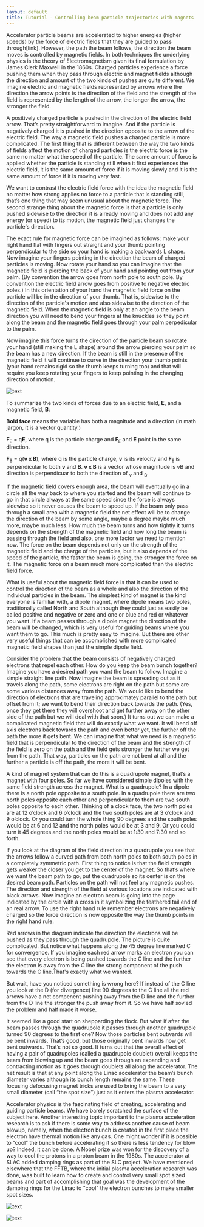 ```yaml
---
layout: default
title: Tutorial - Controlling beam particle trajectories with magnets
---
```



Accelerator particle beams are accelerated to higher energies (higher speeds) by the force of electric fields that they are guided to pass through[link]. However, the path the beam follows, the direction the beam moves is controlled by magnetic fields. In both techniques the underlying physics is the theory of Electromagnetism given its final formulation by James Clerk Maxwell in the 1860s. Charged particles experience a force pushing them when they pass through electric and magnet fields although the direction and amount of the two kinds of pushes are quite different. We imagine electric and magnetic fields represented by arrows where the direction the arrow points is the direction of the field and the strength of the field is represented by the length of the arrow, the longer the arrow, the stronger the field. 

A positively charged particle is pushed in the direction of the electric field arrow. That’s pretty straightforward to imagine. And if the particle is negatively charged it is pushed in the direction opposite to the arrow of the electric field. The way a magnetic field pushes a charged particle is more complicated. The first thing that is different between the way the two kinds of fields affect the motion of charged particles is the electric force is the same no matter what the speed of the particle. The same amount of force is applied whether the particle is standing still when it first experiences the electric field, it is the same amount of force if it is moving slowly and it is the same amount of force if it is moving very fast. 

We want to contrast the electric field force with the idea the magnetic field no matter how strong applies no force to a particle that is standing still, that’s one thing that may seem unusual about the magnetic force. The second strange thing about the magnetic force is that a particle is only pushed sidewise to the direction it is already moving and does not add any energy (or speed) to its motion, the magnetic field just changes the particle's direction. 

The exact rule for magnetic force can be imagined as follows: make your right hand flat with fingers out straight and your thumb pointing perpendicular to the side so your hand is making a backwards L shape. Now imagine your fingers pointing in the direction the beam of charged particles is moving. Now rotate your hand so you can imagine that the magnetic field is piercing the back of your hand and pointing out from your palm. (By convention the arrow goes from north pole to south pole. By convention the electric field arrow goes from positive to negative electric poles.) In this orientation of your hand the magnetic field force on the particle will be in the direction of your thumb. That is, sidewise to the direction of the particle's motion and also sidewise to the direction of the magnetic field. When the magnetic field is only at an angle to the beam direction you will need to bend your fingers at the knuckles so they point along the beam and the magnetic field goes through your palm perpedicular to the palm.

Now imagine this force turns the direction of the particle beam so rotate your hand (still making the L shape) around the arrow piercing your palm so the beam has a new direction. If the beam is still in the presence of the magnetic field it will continue to curve in the direction your thumb points (your hand remains rigid so the thumb keeps turning too) and that will require you keep rotating your fingers to keep pointing in the changing direction of motion. 

![text](/beam-control-1.jpg)

To summarize the two kinds of forces due to an electric field, **E**, and a magnetic field, **B**: 

**Bold face** means the variable has both a magnitude and a direction (in math jargon, it is a vector quantity.)

**F**<sub>E</sub> = q**E**, where q is the particle charge and **F**<sub>E</sub> and **E** point in the same direction.

**F**<sub>B</sub> = q(**v x B**), where q is the particle charge, **v** is its velocity and **F**<sub>E</sub> is perpendicular to both **v** and **B**. **v x B** is a vector whose magnitude is vB and direction is perpendicuar to both the direction of <sub>v</sub> and <sub>B</sub>.

If the magnetic field covers enough area, the beam will eventually go in a circle all the way back to where you started and the beam will continue to go in that circle always at the same speed since the force is always sidewise so it never causes the beam to speed up. If the beam only pass through a small area with a magnetic field the net effect will be to change the direction of the beam by some angle, maybe a degree maybe much more, maybe much less. How much the beam turns and how tightly it turns depends on the strength of the magnetic field and how long the beam is passing through the field and also, one more factor we need to mention now. The force on the beam depends not only on the strength of the magnetic field and the charge of the particles, but it also depends of the speed of the particle, the faster the beam is going, the stronger the force on it. The magnetic force on a beam much more complicated than the electric field force. 

What is useful about the magnetic field force is that it can be used to control the direction of the beam as a whole and also the direction of the individual particles in the beam. The simplest kind of magnet is the kind everyone is familiar with, a dipole magnet, where dipole means two poles, traditionally called North and South although they could just as easily be called positive and negative or zero and one or blue and red or whatever you want. If a beam passes through a dipole magnet the direction of the beam will be changed, which is very useful for guiding beams where you want them to go. This much is pretty easy to imagine. But there are other very useful things that can be accomplished with more complicated magnetic field shapes than just the simple dipole field. 

Consider the problem that the beam consists of negatively charged electrons that repel each other. How do you keep the beam bunch together? Imagine you have a desired path you want the beam to follow. Imagine a simple straight line path. Now imagine the beam is spreading out as it travels along the path, some electrons are right on the path but some are some various distances away from the path. We would like to bend the direction of electrons that are traveling approximatey parallel to the path but offset from it; we want to bend their direction back towards the path. (Yes, once they get there they will overshoot and get further away on the other side of the path but we will deal with that soon.) It turns out we can make a complicated magnetic field that will do exactly what we want. It will bend off axis electrons back towards the path and even better yet, the further off the path the more it gets bent. We can imagine that what we need is a magnetic field that is perpendicular to the direction of the beam and the strength of the field is zero on the path and the field gets stronger the further we get from the path. That way, particles on the path are not bent at all and the further a particle is off the path, the more it will be bent. 

A kind of magnet system that can do this is a quadrupole magnet, that’s a magnet with four poles. So far we have considered simple dipoles with the same field strength across the magnet. What is a quadrupole? In a dipole there is a north pole opposite to a south pole. In a quadrupole there are two north poles opposite each other and perpendicular to them are two south poles opposite to each other. Thinking of a clock face, the two north poles are at 12 o’clock and 6 o’clock and the two south poles are at 3 o’clock and 9 o’clock. Or you could turn the whole thing 90 degrees and the south poles would be at 6 and 12 and the north poles would be at 3 and 9. Or you could turn it 45 degrees and the north poles would be at 1:30 and 7:30 and so forth. 

If you look at the diagram of the field direction in a quadrupole you see that the arrows follow a curved path from both north poles to both south poles in a completely symmetric path. First thing to notice is that the field strength gets weaker the closer you get to the center of the magnet. So that’s where we want the beam path to go, put the quadrupole so its center is on the desired beam path. Particles on the path will not feel any magnetic pushes. The direction and strength of the field at various locations are indicated with black arrows. Now imagine an electron beam is going into the page indicated by the circle with a cross in it symbolizing the feathered tail end of an real arrow. To use the right hand rule remember electrons are negatively charged so the force direction is now opposite the way the thumb points in the right hand rule. 

Red arrows in the diagram indicate the direction the electrons will be pushed as they pass through the quadrupole. The picture is quite complicated. But notice what happens along the 45 degree line marked C for convergence. If you imagine each red arrow marks an electron you can see that every electron is being pushed towards the C line and the further the electron is away from the C line the strong component of the push towards the C line.That's exactly what we wanted. 

But wait, have you noticed something is wrong here? If instead of the C line you look at the D (for divergence) line 90 degrees to the C line all the red arrows have a net compenent pushing away from the D line and the further from the D line the stronger the push away from it. So we have half sovled the problem and half made it worse. 

It seemed like a good start on shepparding the flock. But what if after the beam passes through the quadrupole it passes through another quadrupole turned 90 degrees to the first one? Now those particles bent outwards will be bent inwards. That’s good, but those originally bent inwards now get bent outwards. That’s not so good. It turns out that the overall effect of having a pair of quadrupoles (called a quadrupole doublet) overall keeps the beam from blowing up and the beam goes through an expanding and contracting motion as it goes through doublets all along the accelerator. The net result is that at any point along the Linac accelerator the beam’s bunch diameter varies although its bunch length remains the same. These focusing defocusing magnet tricks are used to bring the beam to a very small diameter (call “the spot size”) just as it enters the plasma accelerator. 

Accelerator physics is the fascinating field of creating, accelerating and guiding particle beams. We have barely scratched the surface of the subject here. Another interesting topic important to the plasma acceleration research is to ask if there is some way to address another cause of beam blowup, namely, when the electron bunch is created in the first place the electron have thermal motion like any gas. One might wonder if it is possible to “cool” the bunch before accelerating it so there is less tendency for blow up? Indeed, it can be done. A Nobel prize was won for the discovery of a way to cool the protons in a proton beam in the 1980s. The accelerator at SLAC added damping rings as part of the SLC project. We have mentioned elsewhere that the FFTB, where the initial plasma acceleration research was done, was built to learn how to create and control very small spot sized beams and part of accomplishing that goal was the development of the damping rings for the Linac to "cool" the electron bunches to make smaller spot sizes.


![text](/beam-control-2.jpg)

![text](/beam-control-3.jpg)
